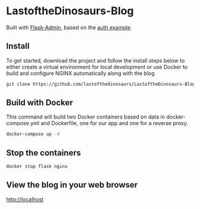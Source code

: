 # LastoftheDinosaurs-Blog
Built with [Flask-Admin](https://github.com/flask-admin/flask-admin), based on the [auth example](https://github.com/flask-admin/flask-admin/tree/master/examples/auth).

## Install
To get started, download the project and follow the install steps below to either create a virtual environment for local development or use Docker to build and configure NGINX automatically along with the blog 

```bash
git clone https://github.com/lastofthedinosaurs/LastoftheDinosaurs-Blog.git
``` 
## Build with Docker
This command will build two Docker containers based on data in docker-compose.yml and Dockerfile, one for our app and one for a reverse proxy.
```bash
docker-compose up -d
``` 

## Stop the containers
```bash
docker stop flask nginx
```

## View the blog in your web browser
[http://localhost](http://localhost)